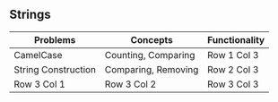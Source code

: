 ## Strings

| Problems          | Concepts            | Functionality |
|-------------------|---------------------|---------------|
| CamelCase         | Counting, Comparing  | Row 1 Col 3   |
| String Construction | Comparing, Removing | Row 2 Col 3   |
| Row 3 Col 1       | Row 3 Col 2          | Row 3 Col 3   |
